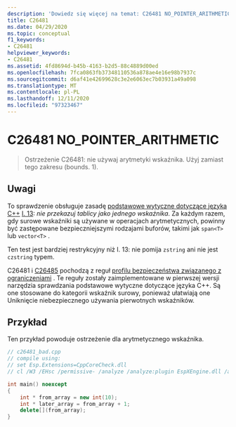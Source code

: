 ```yaml
---
description: 'Dowiedz się więcej na temat: C26481 NO_POINTER_ARITHMETIC'
title: C26481
ms.date: 04/29/2020
ms.topic: conceptual
f1_keywords:
- C26481
helpviewer_keywords:
- C26481
ms.assetid: 4fd8694d-b45b-4163-b2d5-88c4889d00ed
ms.openlocfilehash: 7fca0863fb37348110536a878ae4e16e98b7937c
ms.sourcegitcommit: d6af41e42699628c3e2e6063ec7b03931a49a098
ms.translationtype: MT
ms.contentlocale: pl-PL
ms.lasthandoff: 12/11/2020
ms.locfileid: "97323467"
---
```

# <a name="c26481-no_pointer_arithmetic"></a>C26481 NO_POINTER_ARITHMETIC

> Ostrzeżenie C26481: nie używaj arytmetyki wskaźnika. Użyj zamiast tego zakresu (bounds. 1).

## <a name="remarks"></a>Uwagi

To sprawdzenie obsługuje zasadę [podstawowe wytyczne dotyczące języka C++](https://github.com/isocpp/CppCoreGuidelines/blob/master/CppCoreGuidelines.md) [I. 13](https://github.com/isocpp/CppCoreGuidelines/blob/master/CppCoreGuidelines.md#Ri-array): *nie przekazuj tablicy jako jednego wskaźnika*. Za każdym razem, gdy surowe wskaźniki są używane w operacjach arytmetycznych, powinny być zastępowane bezpieczniejszymi rodzajami buforów, takimi jak `span<T>` lub `vector<T>` .

Ten test jest bardziej restrykcyjny niż I. 13: nie pomija `zstring` ani nie jest `czstring` typem.

C26481 i [C26485](c26485.md) pochodzą z reguł [profilu bezpieczeństwa związanego z ograniczeniami](https://github.com/isocpp/CppCoreGuidelines/blob/master/CppCoreGuidelines.md#SS-bounds) . Te reguły zostały zaimplementowane w pierwszej wersji narzędzia sprawdzania podstawowe wytyczne dotyczące języka C++. Są one stosowane do kategorii wskaźnik surowy, ponieważ ułatwiają one Uniknięcie niebezpiecznego używania pierwotnych wskaźników.

## <a name="example"></a>Przykład

Ten przykład powoduje ostrzeżenie dla arytmetycznego wskaźnika.

```cpp
// c26481_bad.cpp
// compile using:
// set Esp.Extensions=CppCoreCheck.dll
// cl /W3 /EHsc /permissive- /analyze /analyze:plugin EspXEngine.dll /analyze:ruleset "%VSINSTALLDIR%\Team Tools\Static Analysis Tools\Rule Sets\CppCoreCheckBoundsRules.ruleset" c26481_bad.cpp

int main() noexcept
{
    int * from_array = new int(10);
    int * later_array = from_array + 1;
    delete[](from_array);
}
```
